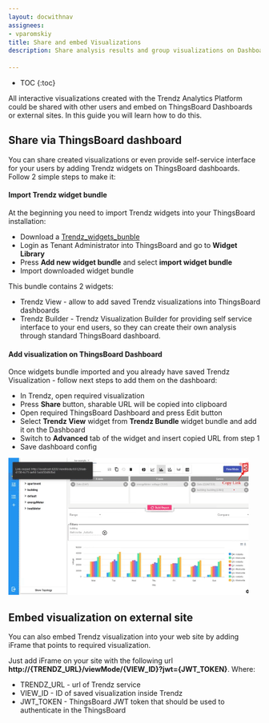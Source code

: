 ```yaml
---
layout: docwithnav
assignees:
- vparomskiy
title: Share and embed Visualizations
description: Share analysis results and group visualizations on Dashboards 

---
```


* TOC
{:toc}

All interactive visualizations created with the Trendz Analytics Platform could be shared with other users and embed on ThingsBoard Dashboards 
or external sites. In this guide you will learn how to do this. 

## Share via ThingsBoard dashboard
You can share created visualizations or even provide self-service interface for your users by adding Trendz widgets on ThingsBoard dashboards.
Follow 2 simple steps to make it: 

#### Import Trendz widget bundle
At the beginning you need to import Trendz widgets into your ThingsBoard installation:
* Download a <a href="/images/trendz/trendz-widget-bundle.json" download="trendz-widget-bundle.json">Trendz_widgets_bunble</a> 
* Login as Tenant Administrator into ThingsBoard and go to **Widget Library**
* Press **Add new widget bundle** and select **import widget bundle**
* Import downloaded  widget bundle

This bundle contains 2 widgets:
* Trendz View - allow to add saved Trendz visualizations into ThingsBoard dashboards
* Trendz Builder - Trendz Visualization Builder for providing self service interface to your end users, so they can create their own analysis through standard ThingsBoard dashboard. 

#### Add visualization on ThingsBoard Dashboard
Once widgets bundle imported and you already have saved Trendz Visualization - follow next steps to add them on the dashboard:
* In Trendz, open required visualization
* Press **Share** button, sharable URL will be copied into clipboard
* Open required ThingsBoard Dashboard and press Edit button
* Select **Trendz View** widget from **Trendz Bundle** widget bundle and add it on the Dashboard
* Switch to **Advanced** tab of the widget and insert copied URL from step 1
* Save dashboard config

![image](/images/trendz/embed-trendz.gif) 


## Embed visualization on external site
You can also embed Trendz visualization into your web site by adding iFrame that points to required visualization.


Just add iFrame on your site with the following url **http://{TRENDZ_URL}/viewMode/{VIEW_ID}?jwt={JWT_TOKEN}**. Where:
* TRENDZ_URL - url of Trendz service
* VIEW_ID - ID of saved visualization inside Trendz
* JWT_TOKEN - ThingsBoard JWT token that should be used to authenticate in the ThingsBoard